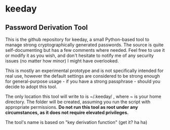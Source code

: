 keeday
==============

Password Derivation Tool
--------------

This is the github repository for keeday, a small Python-based tool to manage strong cryptographically generated passwords. The source is quite self-documenting but has a few comments where needed. Feel free to use it or modify it as you wish, and don't hesitate to notify me of any security issues (no matter how minor) I might have overlooked.

This is mostly an experimental prototype and is not specifically intended for real use, however the default settings are considered to be strong enough for general-purpose usage - if you have a strong passphrase - should you decide to adopt this tool.

The only location this tool will write to is ~/.keeday/ , where ~ is your home directory. The folder will be created, assuming you run the script with appropriate permissions. **Do not run this tool as root under any circumstances, as it does not require elevated privileges.**

The tool's name is based on "key derivation function" (get it? ha ha)
